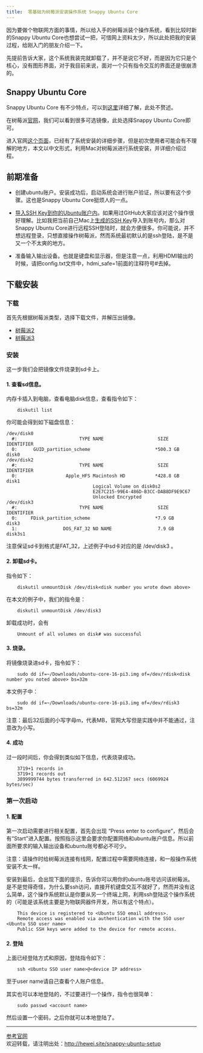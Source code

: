 ```yaml
---
title:  零基础为树莓派安装操作系统 Snappy Ubuntu Core
---
```


因为要做个物联网方面的事情，所以给入手的树莓派装个操作系统，看到比较时新的Snappy Ubuntu Core也想尝试一把，可惜网上资料太少，所以此处把我的安装过程，给刚入门的朋友介绍一下。

>
先提前告诉大家，这个系统我装完就卸载了，并不是说它不好，而是因为它只是个核心，没有图形界面，对于我目前来说，面对一个只有指令交互的界面还是很崩溃的。

<!--more-->

## Snappy Ubuntu Core

Snappy Ubuntu Core 有不少特点，可以到[这里](http://www.techweb.com.cn/network/system/2015-11-20/2229163.shtml)详细了解，此处不赘述。

在树莓派[官网](https://www.raspberrypi.org/downloads/)，我们可以看到很多可选镜像，此处选择Snappy Ubuntu Core即可。

进入官网[这个页面](https://developer.ubuntu.com/en/snappy/start/raspberry-pi-2/)，已经有了系统安装的详细步骤，但是初次使用者可能会有不理解的地方，本文以中文形式，利用Mac对树莓派进行系统安装，并详细介绍过程。

## 前期准备

- 创建ubuntu账户。安装成功后，启动系统会进行账户验证，所以要有这个步骤。这也是Snappy Ubuntu Core挺烦人的一点。

- [导入SSH Key到你的Ubuntu账户内](https://login.ubuntu.com/ssh-keys)。如果用过GitHub大家应该对这个操作很好理解。比如我把当前自己Mac上[生成的SSH Key](https://help.ubuntu.com/community/SSH/OpenSSH/Keys)导入到账号内，那么对Snappy Ubuntu Core进行远程SSH登陆时，就会方便很多。你可能说，并不想远程登录，只想直接操作树莓派，然而系统最初默认的是ssh登陆，是不是又一个不太爽的地方。

- 准备输入输出设备。也就是键盘和显示器，但是注意一点，利用HDMI输出的时候，请把config.txt文件中，hdmi_safe=1前面的注释符号#去掉。

## 下载安装

### 下载

首先先根据树莓派类型，选择下载文件，并解压出镜像。 
 
- [树莓派2](http://releases.ubuntu.com/ubuntu-core/16/ubuntu-core-16-pi2.img.xz)  
- [树莓派3](http://releases.ubuntu.com/ubuntu-core/16/ubuntu-core-16-pi3.img.xz)

### 安装 

这一步我们会把镜像文件烧录到sd卡上。

####  1. 查看sd信息。
内存卡插入到电脑，查看电脑disk信息，查看指令如下： 

```
    diskutil list
```
你可能会得到如下磁盘信息：

```
/dev/disk0
  #:                       TYPE NAME                    SIZE       IDENTIFIER
  0:      GUID_partition_scheme                        *500.3 GB   disk0
/dev/disk2
  #:                       TYPE NAME                    SIZE       IDENTIFIER
  0:                  Apple_HFS Macintosh HD           *428.8 GB   disk1
                                Logical Volume on disk0s2
                                E2E7C215-99E4-486D-B3CC-DAB8DF9E9C67
                                Unlocked Encrypted
/dev/disk3
  #:                       TYPE NAME                    SIZE       IDENTIFIER
  0:     FDisk_partition_scheme                        *7.9 GB     disk3
  1:                 DOS_FAT_32 NO NAME                 7.9 GB     disk3s1
```
注意保证sd卡到格式是FAT_32，上述例子中sd卡对应的是 /dev/disk3 。

####  2. 卸载sd卡。
指令如下：

```
    diskutil unmountDisk /dev/disk<disk number you wrote down above>
```

在本文的例子中，我们的指令是：

```
    diskutil unmountDisk /dev/disk3
```

卸载成功时，会有

```
    Unmount of all volumes on disk# was successful
```

#### 3. 烧录。
将镜像烧录进sd卡，指令如下：

```
    sudo dd if=~/Downloads/ubuntu-core-16-pi3.img of=/dev/rdisk<disk number you noted above> bs=32m
```
本文例子中：

```
    sudo dd if=~/Downloads/ubuntu-core-16-pi3.img of=/dev/rdisk3 bs=32m
```

注意：最后32后面的小写字母m，代表MB，官网大写但是实践中并不能通过，注意改为小写。

#### 4. 成功
 
 过一段时间后，你会得到类似如下信息，代表烧录成功。
 
```
    3719+1 records in
    3719+1 records out
    3899999744 bytes transferred in 642.512167 secs (6069924 bytes/sec)
```
   
### 第一次启动

#### 1. 配置
第一次启动需要进行相关配置，首先会出现 “Press enter to configure”，然后会有“Start”进入配置。按照指示这里会要求你配置网络和ubuntu账户信息。所以前面所要求的输入输出设备和ubuntu账号都必不可少。

注意：请操作时给树莓派连接有线网，配置过程中需要网络连接，和一般操作系统安装不太一样。  

安装到最后，会出现下面的提示，告诉你可以用你的ubuntu账号访问该树莓派。是不是觉得奇怪，为什么要ssh访问，直接开机键盘交互不就好了，然而并没有这么简单，这个操作系统默认是你要从另一个终端上网，利用ssh登陆这个操作系统的（可能是该系统主要是为物联网器件开发，所以有这个特点）。

```
    This device is registered to <Ubuntu SSO email address>.
    Remote access was enabled via authentication with the SSO user <Ubuntu SSO user name>
    Public SSH keys were added to the device for remote access.
```

#### 2. 登陆

上面已经登陆方式和原因，登陆指令如下：

```
    ssh <Ubuntu SSO user name>@<device IP address>
```
至于user name请自己查看个人账户信息。

其实也可以本地登陆的，不过要进行一个操作，指令也很简单：

```
    sudo passwd <account name> 
```
然后设置一个密码，之后你就可以本地登陆了。


---
[参考官网](https://developer.ubuntu.com/en/snappy/start/raspberry-pi-2/)  
欢迎转载，请注明出处：http://hewei.site/snappy-ubuntu-setup

    
    














